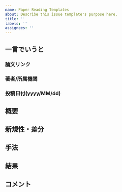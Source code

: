 ```yaml
---
name: Paper Reading Templates
about: Describe this issue template's purpose here.
title: ''
labels: ''
assignees: ''
---
```



## 一言でいうと

### 論文リンク

### 著者/所属機関

### 投稿日付(yyyy/MM/dd)

## 概要

## 新規性・差分

## 手法

## 結果

## コメント
